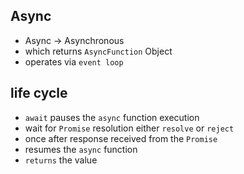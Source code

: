 ## Async

-   Async -> Asynchronous
-   which returns `AsyncFunction` Object
-   operates via `event loop`

## life cycle

-   `await` pauses the `async` function execution
-   wait for `Promise` resolution either `resolve` or `reject`
-   once after response received from the `Promise`
-   resumes the `async` function
-   `returns` the value
